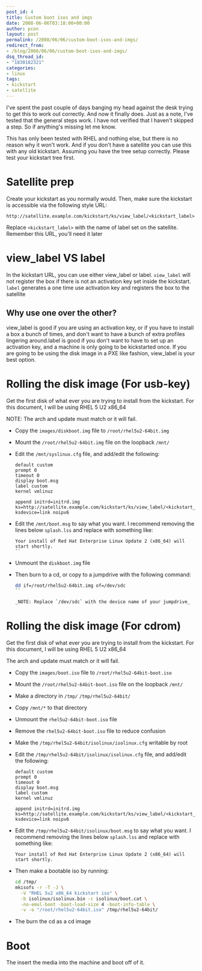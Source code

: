 ```yaml
---
post_id: 4
title: Custom boot isos and imgs
date: 2008-06-06T03:18:00+00:00
author: pcon
layout: post
permalink: /2008/06/06/custom-boot-isos-and-imgs/
redirect_from:
- /blog/2008/06/06/custom-boot-isos-and-imgs/
dsq_thread_id:
- "1830182321"
categories:
- linux
tags:
- kickstart
- satellite
---
```

I've spent the past couple of days banging my head against the desk trying to get this to work out correctly.  And now it finally does.  Just as a note, I've tested that the general steps work.  I have not verified that I haven't skipped a step.  So if anything's missing let me know.

<div class="notification is-info">This has only been tested with RHEL and nothing else, but there is no reason why it won't work.  And if you don't have a satellite you can use this with any old kickstart.  Assuming you have the tree setup correctly. Please test your kickstart tree first.</div>

# Satellite prep

Create your kickstart as you normally would. Then, make sure the kickstart is accessible via the following style URL:

```
http://satellite.example.com/kickstart/ks/view_label/<kickstart_label>
```

Replace `<kickstart_label>` with the name of label set on the satellite.  Remember this URL, you'll need it later

# view_label VS label

In the kickstart URL, you can use either view\_label or label.  `view_label` will not register the box if there is not an activation key set inside the kickstart.  `label` generates a one time use activation key and registers the box to the satellite

## Why use one over the other?

view\_label is good if you are using an activation key, or if you have to install a box a bunch of times, and don't want to have a bunch of extra profiles lingering around.label is good if you don't want to have to set up an activation key, and a machine is only going to be kickstarted once.  If you are going to be using the disk image in a PXE like fashion, view\_label is your best option.

# Rolling the disk image (For usb-key)

Get the first disk of what ever you are trying to install from the kickstart. For this document, I will be using RHEL 5 U2 x86_64

NOTE: The arch and update must match or it will fail.

* Copy the `images/diskboot.img` file to `/root/rhel5u2-64bit.img`
* Mount the `/root/rhel5u2-64bit.img` file on the loopback `/mnt/`
* Edit the `/mnt/syslinux.cfg` file, and add/edit the following:

  ```
  default custom
  prompt 0
  timeout 0
  display boot.msg
  label custom
  kernel vmlinuz

  append initrd=initrd.img ks=http://satellite.example.com/kickstart/ks/view_label/<kickstart_label> ksdevice=link noipv6
  ```

* Edit the `/mnt/boot.msg` to say what you want. I recommend removing the lines below `splash.lss` and replace with something like:

  ```
  Your install of Red Hat Enterprise Linux Update 2 (x86_64) will start shortly.
  ``

* Unmount the `diskboot.img` file
* Then burn to a cd, or copy to a jumpdrive with the following command:

  ```bash
  dd if=/root/rhel5u2-64bit.img of=/dev/sdc
  ``

  _NOTE: Replace `/dev/sdc` with the device name of your jumpdrive_

# Rolling the disk image (For cdrom)

Get the first disk of what ever you are trying to install from the kickstart. For this document, I will be using RHEL 5 U2 x86_64

<div class="notification is-danger is-light">The arch and update must match or it will fail.</div>

* Copy the `images/boot.iso` file to `/root/rhel5u2-64bit-boot.iso`
* Mount the `/root/rhel5u2-64bit-boot.iso` file on the loopback `/mnt/`
* Make a directory in `/tmp/` `/tmp/rhel5u2-64bit/`
* Copy `/mnt/*` to that directory
* Unmount the `rhel5u2-64bit-boot.iso` file
* Remove the `rhel5u2-64bit-boot.iso` file to reduce confusion
* Make the `/tmp/rhel5u2-64bit/isolinux/isolinux.cfg` writable by root
* Edit the `/tmp/rhel5u2-64bit/isolinux/isolinux.cfg` file, and add/edit the following:

  ```
  default custom
  prompt 0
  timeout 0
  display boot.msg
  label custom
  kernel vmlinuz

  append initrd=initrd.img ks=http://satellite.example.com/kickstart/ks/view_label/<kickstart_label> ksdevice=link noipv6
  ```

* Edit the `/tmp/rhel5u2-64bit/isolinux/boot.msg` to say what you want. I recommend removing the lines below `splash.lss` and replace with something like:

  ```
  Your install of Red Hat Enterprise Linux Update 2 (x86_64) will start shortly.
  ```

* Then make a bootable iso by running:

  ```bash
  cd /tmp/
  mkisofs -r -T -J \
    -V "RHEL 5u2 x86_64 kickstart iso" \
    -b isolinux/isolinux.bin -c isolinux/boot.cat \
    -no-emul-boot -boot-load-size 4 -boot-info-table \
    -v -o "/root/rhel5u2-64bit.iso" /tmp/rhel5u2-64bit/
  ```

* The burn the cd as a cd image

# Boot

The insert the media into the machine and boot off of it.